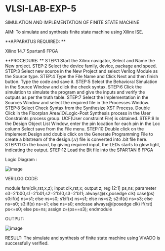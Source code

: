 # VLSI-LAB-EXP-5
SIMULATION AND IMPLEMENTATION OF FINITE STATE MACHINE

AIM: To simulate and synthesis finite state machine using Xilinx ISE.

**APPARATUS REQUIRED: **

Xilinx 14.7 
Spartan6 FPGA

**PROCEDURE: **
STEP:1 Start the Xilinx navigator, Select and Name the New project.
STEP:2 Select the device family, device, package and speed. 
STEP:3 Select new source in the New Project and select Verilog Module as the Source type. 
STEP:4 Type the File Name and Click Next and then finish button. Type the code and save it. 
STEP:5 Select the Behavioral Simulation in the Source Window and click the check syntax. 
STEP:6 Click the simulation to simulate the program and give the inputs and verify the outputs as per the truth table. 
STEP:7 Select the Implementation in the Sources Window and select the required file in the Processes Window. 
STEP:8 Select Check Syntax from the Synthesize XST Process. Double Click in the Floorplan Area/IO/Logic-Post Synthesis process in the User Constraints process group. UCF(User constraint File) is obtained. 
STEP:9 In the Design Object List Window, enter the pin location for each pin in the Loc column Select save from the File menu. 
STEP:10 Double click on the Implement Design and double click on the Generate Programming File to create a bitstream of the design.(.v) file is converted into .bit file here. 
STEP:11 On the board, by giving required input, the LEDs starts to glow light, indicating the output.
STEP:12 Load the Bit file into the SPARTAN 6 FPGA 

Logic Diagram :

![image](https://github.com/navaneethans/VLSI-LAB-EXP-5/assets/6987778/34ec5d63-2b3b-4511-81ef-99f4572d5869)


VERILOG CODE:

module fsm(clk,rst,x,z);
input clk,rst,x;
output z;
reg [2:1] ps,ns;
parameter s0=2'b00,s1=2'b01,s2=2'b10,s3=2'b11;
always@(x,posedge clk)
case(ps)
s0:if(x)
ns=s1;
else
ns=s0;
s1:if(x)
ns=s1;
else
ns=s2;
s2:if(x)
ns=s3;
else
ns=s0;
s3:if(x)
ns=s1;
else
ns=s0;
endcase
always@(posedge clk)
if(rst)
ps<=s0;
else
ps=ns;
assign z=(ps==s3);
endmodule

OUTPUT:

![image](https://github.com/TamilSelviSK/VLSI-LAB-EXP-5/assets/118039197/971f28ab-e83c-4999-9d65-4dbd4cdc3956)

RESULT:
The simulate and synthesis of finite state machine using VIVADO is successfully verified.


